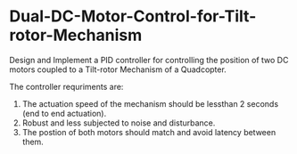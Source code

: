 # Dual-DC-Motor-Control-for-Tilt-rotor-Mechanism
Design and Implement a PID controller for controlling the position of two DC motors coupled to a Tilt-rotor Mechanism of a Quadcopter.

The controller requriments are:
1. The actuation speed of the mechanism should be lessthan 2 seconds (end to end actuation).
2. Robust and less subjected to noise and disturbance.
3. The  postion of both motors should match and avoid latency between them.
